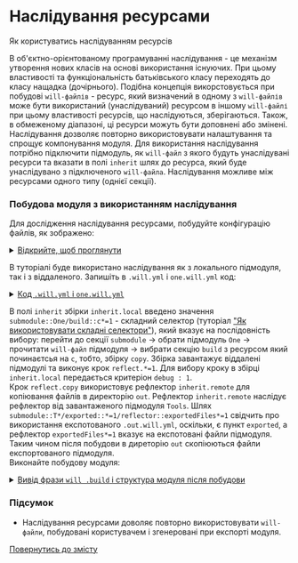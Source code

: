 # Наслідування ресурсами

Як користуватись наслідуванням ресурсів

В об'єктно-орієнтованому програмуванні наслідування - це механізм утворення нових класів на основі використання існуючих. При цьому властивості та функціональність батьківського класу переходять до класу нащадка (дочірнього). Подібна концепція викорстовується при побудові `will-файлів` - ресурс, який визначений в одному з `will-файлів` може бути використаний (унаслідуваний) ресурсом в іншому `will-файлі` при цьому властивості ресурсів, що наслідуються, зберігаються. Також, в обмеженому діапазоні, ці ресурси можуть бути доповнені або змінені.  
Наслідування дозволяє повторно використовувати налаштування та спрощує компонування модуля. Для використання наслідування потрібно підключити підмодуль, як `will-файл` з якого будуть унаслідувані ресурси та вказати в полі `inherit` шлях до ресурса, який буде унаслідувано з підключеного `will-файла`. Наслідування можливе між ресурсами одного типу (однієї секції).   

### Побудова модуля з використанням наслідування 
Для дослідження наслідування ресурсами, побудуйте конфігурацію файлів, як зображено:

<details>
  <summary><u>Відкрийте, щоб проглянути</u></summary>

```

inheritability
      ├── one
      │    └── one.will.yml
      └── .will.yml

```

</details>

В туторіалі буде використано наслідування як з локального підмодуля, так і з віддаленого. Запишіть в `.will.yml` i `one.will.yml` код:

<details>
  <summary><u>Код <code>.will.yml</code> i <code>one.will.yml</code></u></summary>
<p>Помістіть в <code>.will.yml</code></p>

```yaml
about :

  name : inheritability
  description : "To use resources inheritability"
  version : 0.0.1

path :

  out : 'out'

submodule :

   One : ./one/one.will.yml
   Tools : git+https:///github.com/Wandalen/wTools.git/out/wTools#master

reflector :

  inherit.remote:
    inherit : submodule::T*/exported::*=1/reflector::exportedFiles*=1
    dst:
      filePath: path::out
    criterion:
      debug: [ 0,1 ]

step :

  reflect.copy :
    inherit : predefined.reflect
    reflector : reflector::inherit.*
    criterion :
       debug : [ 0,1 ]

build :

  inherit.local :
    inherit: submodule::One/build::c*=1
    criterion :
      default : 1 
      debug : 1

```

<p>Помістіть в <code>one.will.yml</code></p>

```yaml
build :

  copy :
    criterion : 
      debug : [ 0,1 ]
    steps :
      - submodules.download
      - reflect.*=1
      
```

</details>

В полі `inherit` збірки `inherit.local` введено значення `submodule::One/build::c*=1` - складний селектор (туторіал ["Як використовувати складні селектори"](HowToUseComplexSelector.md)), який вказує на послідовність вибору: перейти до секції `submodule` -> обрати підмодуль `One` -> прочитати `will-файл` підмодуля -> вибрати секцію `build` з ресурсом який починаєтсья на `c`, тобто, збірку `copy`. Збірка завантажує віддалені підмодулі та виконує крок `reflect.*=1`. Для вибору кроку в збірці `inherit.local` передається критеріон `debug : 1`.  
Крок `reflect.copy` використовує рефлектор `inherit.remote` для копіювання файлів в директорію `out`. Рефлектор `inherit.remote` наслідує рефлектор від завантаженого підмодуля `Tools`. Шлях `submodule::T*/exported::*=1/reflector::exportedFiles*=1` свідчить про використання експотованого `.out.will.yml`, оскільки, є пункт `exported`, а рефлектор `exportedFiles*=1` вказує на експотовані файли підмодуля. Таким чином після побудови в диреторію `out` скопіюються файли експортованого підмодуля.  
Виконайте побудову модуля:  

<details>
  <summary><u>Вивід фрази <code>will .build</code> і структура модуля після побудови</u></summary>
    
```
[user@user ~]$ will .build
...
  Building inherit.local
     . Read : /path_to_file/.module/Tools/out/wTools.out.will.yml
     + module::Tools was downloaded in 13.797s
   + 1/2 submodule(s) of module::inherit were downloaded in 13.803s
   + reflect.copy.debug reflected 56 files /path_to_file/ : out <- .module/Tools/proto in 1.809s
  Built inherit.local in 15.695s
  
```

<p>Структура модуля після експорту</p>

```
inheritability
      ├── .module
      │       └── Tools
      ├── one
      │    └── one.will.yml
      ├── out
      │    └── dwtools 
      └── .will.yml

```

</details>

### Підсумок  
- Наслідування ресурсами доволяє повторно використовувати `will-файли`, побудовані користувачем і згенеровані при експорті модуля.

[Повернутись до змісту](../README.md#tutorials)